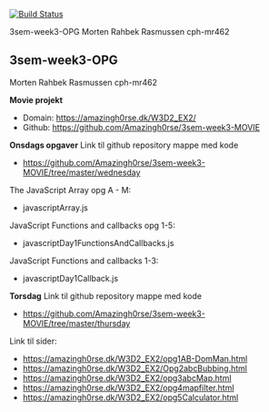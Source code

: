 
[![Build Status](https://travis-ci.com/Amazingh0rse/3sem-week3-MOVIE.svg?branch=master)](https://travis-ci.com/Amazingh0rse/3sem-week3-MOVIE)

3sem-week3-OPG
Morten Rahbek Rasmussen cph-mr462

## 3sem-week3-OPG

Morten Rahbek Rasmussen
cph-mr462

**Movie projekt**

- Domain: https://amazingh0rse.dk/W3D2_EX2/
- Github: https://github.com/Amazingh0rse/3sem-week3-MOVIE

**Onsdags opgaver**
Link til github repository mappe med kode
- https://github.com/Amazingh0rse/3sem-week3-MOVIE/tree/master/wednesday

The JavaScript Array opg A - M:
- javascriptArray.js

JavaScript Functions and callbacks opg 1-5:  
- javascriptDay1FunctionsAndCallbacks.js

JavaScript Functions and callbacks 1-3:  
- javascriptDay1Callback.js

**Torsdag**
Link til github repository mappe med kode
- https://github.com/Amazingh0rse/3sem-week3-MOVIE/tree/master/thursday

Link til sider:
- https://amazingh0rse.dk/W3D2_EX2/opg1AB-DomMan.html
- https://amazingh0rse.dk/W3D2_EX2/Opg2abcBubbing.html
- https://amazingh0rse.dk/W3D2_EX2/opg3abcMap.html
- https://amazingh0rse.dk/W3D2_EX2/opg4mapfilter.html
- https://amazingh0rse.dk/W3D2_EX2/opg5Calculator.html

